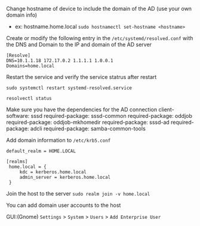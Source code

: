 Change hostname of device to include the domain of the AD (use your own domain info)

- ex: hostname.home.local
	`sudo hostnamectl set-hostname <hostname>`

Create or modify the following entry in the `/etc/systemd/resolved.conf` with the DNS and Domain to the IP and domain of the AD server 
```
[Resolve]
DNS=10.1.1.18 172.17.0.2 1.1.1.1 1.0.0.1
Domains=home.local
```
Restart the service and verify the service statrus after restart 
```
sudo systemctl restart systemd-resolved.service
```
```
resolvectl status
```
Make sure you have the dependencies for the AD connection 
  client-software: sssd
  required-package: sssd-common
  required-package: oddjob
  required-package: oddjob-mkhomedir
  required-package: sssd-ad
  required-package: adcli
  required-package: samba-common-tools

Add domain information to `/etc/krb5.conf` <br />
```
default_realm = HOME.LOCAL
```

```
[realms]
 home.local = {
     kdc = kerberos.home.local
     admin_server = kerberos.home.local
 }
```

Join the host to the server 
`sudo realm join -v home.local`

You can add domain user accounts to the host 

GUI:(Gnome)  `Settings` > `System` > `Users` > `Add Enterprise User`
